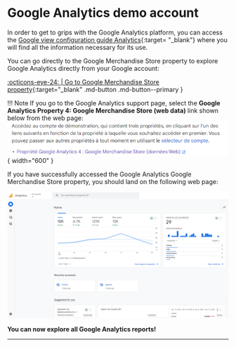 # Google Analytics demo account

In order to get to grips with the Google Analytics platform, you can access the [Google view configuration guide Analytics](https://support.google.com/analytics/answer/6367342?hl=en&sjid=9082990024081697183-EU#access&zippy=%2Cin-this-article%2Cau-sommaire-de-cet-article){:target= "_blank"} where you will find all the information necessary for its use.

You can go directly to the Google Merchandise Store property to explore Google Analytics directly from your Google account:

[:octicons-eye-24: | Go to Google Merchandise Store property](https://analytics.google.com/analytics/web/?utm_source=demoaccount&utm_medium=demoaccount&utm_campaign=demoaccount#/p213025502/reports/intelligenthome){:target="_blank" .md-button .md-button--primary }

!!! Note
    If you go to the Google Analytics support page, select the **Google Analytics Property 4: Google Merchandise Store (web data)** link shown below from the web page:
    ![image](../../../assets/images/Google_analytics_GMS.png){ width="600" }

If you have successfully accessed the Google Analytics Google Merchandise Store property, you should land on the following web page:

![image](../../../assets/images/google_analytics_homepage.png)

**You can now explore all Google Analytics reports!**

---

